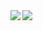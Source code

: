 <a href="https://github.com/anuraghazra/github-readme-stats">
  <img align="left" src="https://github-readme-stats.vercel.app/api?username=kazuyahirotsu&count_private=true&show_icons=true&theme=radical" />
</a>
<a href="https://github.com/anuraghazra/github-readme-stats">
  <img align="left" src="https://github-readme-stats.vercel.app/api/top-langs/?username=kazuyahirotsu&theme=radical" />
</a>
